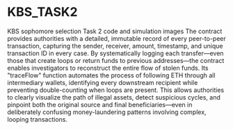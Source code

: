# KBS_TASK2
KBS sophomore selection Task 2 code and simulation images 
The contract provides authorities with a detailed, immutable record of every peer-to-peer transaction, capturing the sender, receiver, amount, timestamp, and unique transaction ID in every case. By systematically logging each transfer—even those that create loops or return funds to previous addresses—the contract enables investigators to reconstruct the entire flow of stolen funds. Its "traceFlow" function automates the process of following ETH through all intermediary wallets, identifying every downstream recipient while preventing double-counting when loops are present. This allows authorities to clearly visualize the path of illegal assets, detect suspicious cycles, and pinpoint both the original source and final beneficiaries—even in deliberately confusing money-laundering patterns involving complex, looping transactions.
